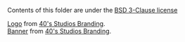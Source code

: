Contents of this folder are under the [BSD 3-Clause license](../../LICENSE.txt)

[Logo](logo.png) from [40's Studios Branding](https://github.com/fortiesstudios/branding).<br>
[Banner](banner-corner-60px.png) from [40's Studios Branding](https://github.com/fortiesstudios/branding).
